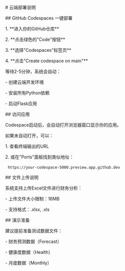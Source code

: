 \# 云端部署说明



\## GitHub Codespaces 一键部署



1\. \*\*进入你的GitHub仓库\*\*

2\. \*\*点击绿色的"Code"按钮\*\*

3\. \*\*选择"Codespaces"标签页\*\*

4\. \*\*点击"Create codespace on main"\*\*



等待2-5分钟，系统会自动：

\- 创建云端开发环境

\- 安装所有Python依赖

\- 启动Flask应用



\## 访问应用



Codespace启动后，会自动打开浏览器窗口显示你的应用。



如果未自动打开，可以：

1\. 查看终端输出的URL

2\. 或在"Ports"面板找到类似地址：

&nbsp;  `https://your-codespace-5000.preview.app.github.dev`



\## 文件上传说明



系统支持上传Excel文件进行财务分析：

\- 上传文件大小限制：16MB

\- 支持格式：.xlsx, .xls



\## 演示准备



建议提前准备测试数据文件：

\- 财务预测数据（Forecast）

\- 健康度数据（Health）  

\- 月度数据（Monthly）

